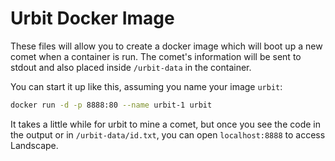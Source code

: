 # Urbit Docker Image

These files will allow you to create a docker image which will boot up a new comet when a container is run. The comet's information will be sent to stdout and also placed inside `/urbit-data` in the container.

You can start it up like this, assuming you name your image `urbit`:

```bash
docker run -d -p 8888:80 --name urbit-1 urbit
```

It takes a little while for urbit to mine a comet, but once you see the code in the output or in `/urbit-data/id.txt`, you can open `localhost:8888` to access Landscape.